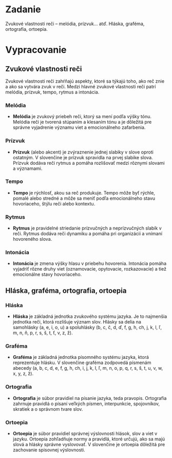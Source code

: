 # Zadanie

Zvukové vlastnosti reči – melódia, prízvuk... atď. Hláska, graféma, ortografia, ortoepia.

# Vypracovanie

## Zvukové vlastnosti reči

Zvukové vlastnosti reči zahŕňajú aspekty, ktoré sa týkajú toho, ako reč znie a ako sa vytvára zvuk v reči. Medzi hlavné zvukové vlastnosti reči patrí melódia, prízvuk, tempo, rytmus a intonácia.

### Melódia

- **Melódia** je zvukový priebeh reči, ktorý sa mení podľa výšky tónu. Melódia reči je tvorená stúpaním a klesaním tónu a je dôležitá pre správne vyjadrenie významu viet a emocionálneho zafarbenia.

### Prízvuk

- **Prízvuk** (alebo akcent) je zvýraznenie jednej slabiky v slove oproti ostatným. V slovenčine je prízvuk spravidla na prvej slabike slova. Prízvuk dodáva reči rytmus a pomáha rozlišovať medzi rôznymi slovami a významami.

### Tempo

- **Tempo** je rýchlosť, akou sa reč produkuje. Tempo môže byť rýchle, pomalé alebo stredné a môže sa meniť podľa emocionálneho stavu hovoriaceho, štýlu reči alebo kontextu.

### Rytmus

- **Rytmus** je pravidelné striedanie prízvučných a neprízvučných slabík v reči. Rytmus dodáva reči dynamiku a pomáha pri organizácii a vnímaní hovoreného slova.

### Intonácia

- **Intonácia** je zmena výšky hlasu v priebehu hovorenia. Intonácia pomáha vyjadriť rôzne druhy viet (oznamovacie, opytovacie, rozkazovacie) a tiež emocionálne stavy hovoriaceho.

## Hláska, graféma, ortografia, ortoepia

### Hláska

- **Hláska** je základná jednotka zvukového systému jazyka. Je to najmenšia jednotka reči, ktorá rozlišuje význam slov. Hlásky sa delia na samohlásky (a, e, i, o, u) a spoluhlásky (b, c, č, d, ď, f, g, h, ch, j, k, l, ľ, m, n, ň, p, r, s, š, t, ť, v, z, ž).

### Graféma

- **Graféma** je základná jednotka písomného systému jazyka, ktorá reprezentuje hlásku. V slovenčine graféma zodpovedá písmenám abecedy (a, b, c, d, e, f, g, h, ch, i, j, k, l, ľ, m, n, o, p, q, r, s, š, t, u, v, w, x, y, z, ž).

### Ortografia

- **Ortografia** je súbor pravidiel na písanie jazyka, teda pravopis. Ortografia zahrnuje pravidlá o písaní veľkých písmen, interpunkcie, spojovníkov, skratiek a o správnom tvare slov.

### Ortoepia

- **Ortoepia** je súbor pravidiel správnej výslovnosti hlások, slov a viet v jazyku. Ortoepia zohľadňuje normy a pravidlá, ktoré určujú, ako sa majú slová a hlásky správne vyslovovať. V slovenčine je ortoepia dôležitá pre zachovanie spisovnej výslovnosti.